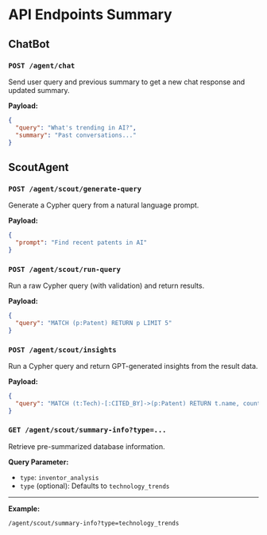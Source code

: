 # API Endpoints Summary

## ChatBot

### `POST /agent/chat`
Send user query and previous summary to get a new chat response and updated summary.

**Payload:**
```json
{
  "query": "What's trending in AI?",
  "summary": "Past conversations..."
}
```
## ScoutAgent

### `POST /agent/scout/generate-query`
Generate a Cypher query from a natural language prompt.

**Payload:**
```json
{ 
  "prompt": "Find recent patents in AI" 
}
```

### `POST /agent/scout/run-query`
Run a raw Cypher query (with validation) and return results.

**Payload:**
```json
{ 
  "query": "MATCH (p:Patent) RETURN p LIMIT 5" 
}
```
### `POST /agent/scout/insights`
Run a Cypher query and return GPT-generated insights from the result data.

**Payload:**

```json
{ 
  "query": "MATCH (t:Tech)-[:CITED_BY]->(p:Patent) RETURN t.name, count(p) as popularity" 
}
```

### `GET /agent/scout/summary-info?type=...`
Retrieve pre-summarized database information.

**Query Parameter:** 
- `type`:  `inventor_analysis`
- `type` (optional): Defaults to `technology_trends`
---------
**Example:**
```pgsql
/agent/scout/summary-info?type=technology_trends
```